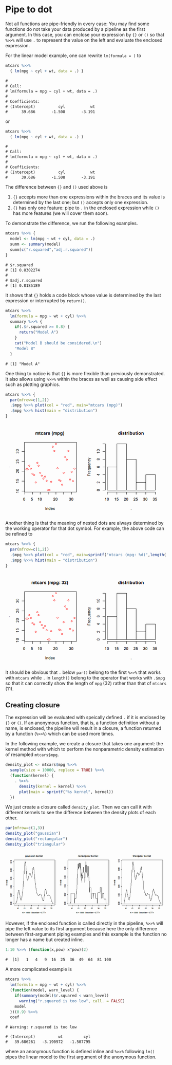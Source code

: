 

# Pipe to dot

Not all functions are pipe-friendly in every case: You may find some functions do not take your data produced by a pipeline as the first argument. In this case, you can enclose your expression by `{}` or `()` so that `%>>%` will use `.` to represent the value on the left and evaluate the enclosed expression.

For the linear model example, one can rewrite `lm(formula = )` to


```r
mtcars %>>%
  { lm(mpg ~ cyl + wt, data = .) }
```

```
# 
# Call:
# lm(formula = mpg ~ cyl + wt, data = .)
# 
# Coefficients:
# (Intercept)          cyl           wt  
#      39.686       -1.508       -3.191
```

or 


```r
mtcars %>>%
  ( lm(mpg ~ cyl + wt, data = .) )
```

```
# 
# Call:
# lm(formula = mpg ~ cyl + wt, data = .)
# 
# Coefficients:
# (Intercept)          cyl           wt  
#      39.686       -1.508       -3.191
```

The difference between `{}` and `()` used above is

1. `{}` accepts more than one expressions within the braces and its value is determined by the last one; but `()` accepts only one expression.
2. `{}` has only one feature: pipe to `.` in the enclosed expression while `()` has more features (we will cover them soon).

To demonstrate the difference, we run the following examples.


```r
mtcars %>>% {
  model <- lm(mpg ~ wt + cyl, data = .)
  summ <- summary(model)
  summ[c("r.squared","adj.r.squared")]
}
```

```
# $r.squared
# [1] 0.8302274
# 
# $adj.r.squared
# [1] 0.8185189
```

It shows that `{}` holds a code block whose value is determined by the last expression or interrupted by `return()`.


```r
mtcars %>>% 
  lm(formula = mpg ~ wt + cyl) %>>%
  summary %>>% {
    if(.$r.squared >= 0.8) {
      return("Model A")
    }
    cat("Model B should be considered.\n")
    "Model B"
  }
```

```
# [1] "Model A"
```

One thing to notice is that `{}` is more flexible than previously demonstrated. It also allows using `%>>%` within the braces as well as causing side effect such as plotting graphics.


```r
mtcars %>>% {
  par(mfrow=c(1,2))
  .$mpg %>>% plot(col = "red", main="mtcars (mpg)")
  .$mpg %>>% hist(main = "distribution")
}
```

<img src="figure/multiline-1.png" title="plot of chunk multiline" alt="plot of chunk multiline" style="display: block; margin: auto;" />

Another thing is that the meaning of nested dots are always determined by the working operator for that dot symbol. For example, the above code can be refined to


```r
mtcars %>>% {
  par(mfrow=c(1,2))
  .$mpg %>>% plot(col = "red", main=sprintf("mtcars (mpg: %d)",length(.)))
  .$mpg %>>% hist(main = "distribution")
}
```

<img src="figure/nested_dots-1.png" title="plot of chunk nested_dots" alt="plot of chunk nested_dots" style="display: block; margin: auto;" />

It should be obvious that `.` below `par()` belong to the first `%>>%` that works with `mtcars` while `.` in `length()` belong to the operator that works with `.$mpg` so that it can correctly show the length of `mpg` (32) rather than that of `mtcars` (11).

## Creating closure

The expression will be evaluated with speically defined `.` if it is enclosed by `{}` or `()`. If an anonymous function, that is, a function definition without a name, is enclosed, the pipeline will result in a closure, a function returned by a function (`%>>%`) which can be used more times.

In the following example, we create a closure that takes one argument: the kernel method with which to perform the nonparametric density estimation of resampled `mtcars$mpg`.


```r
density_plot <- mtcars$mpg %>>%
  sample(size = 10000, replace = TRUE) %>>%
  (function(kernel) {
    . %>>%
      density(kernel = kernel) %>>%
      plot(main = sprintf("%s kernel", kernel))
  })
```

We just create a closure called `density_plot`. Then we can call it with different kernels to see the differece between the density plots of each other.


```r
par(mfrow=c(1,3))
density_plot("gaussian")
density_plot("rectangular")
density_plot("triangular")
```

<img src="figure/create-closure-1.png" title="plot of chunk create-closure" alt="plot of chunk create-closure" style="display: block; margin: auto;" />

However, if the enclosed function is called directly in the pipeline, `%>>%` will pipe the left value to its first argument because here the only difference between first-argument piping examples and this example is the function no longer has a name but created inline.


```r
1:10 %>>% (function(x,pow) x^pow)(2)
```

```
#  [1]   1   4   9  16  25  36  49  64  81 100
```

A more complicated example is 


```r
mtcars %>>%
  lm(formula = mpg ~ wt + cyl) %>>%
  (function(model, warn_level) {
    if(summary(model)$r.squared < warn_level)
      warning("r.squared is too low", call. = FALSE)
    model
  })(0.9) %>>%
  coef
```

```
# Warning: r.squared is too low
```

```
# (Intercept)          wt         cyl 
#   39.686261   -3.190972   -1.507795
```

where an anonymous function is defined inline and `%>>%` following `lm()` pipes the linear model to the first argument of the anonymous function.
